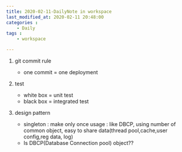 ```yaml
---
title: 2020-02-11-DailyNote in workspace
last_modified_at: 2020-02-11 20:48:00
categories : 
    - Daily
tags :
    - workspace

---
```

1. git commit rule
    - one commit = one deployment

2. test
    - white box = unit test
    - black box = integrated test

3. design pattern
    - singleton : make only once
            usage : like DBCP, using number of common object, easy to share data(thread pool,cache,user config,reg data, log)
    + Is DBCP(Database Connection pool) object??
